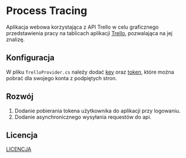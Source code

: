 # Process Tracing

Aplikacja webowa korzystająca z API Trello w celu graficznego przedstawienia pracy na tablicach aplikacji [Trello](https://trello.com), pozwalająca na jej znalizę.

Konfiguracja
-----------

W pliku `TrelloProvider.cs` należy dodać [key](https://trello.com/app-key) oraz [token](https://trello.com/1/authorize?expiration=never&scope=read,write,account&response_type=token&name=Server%20Token&key=0a9c02bbe066e66428ef7d8689020999), które można pobrać dla swojego konta z podpiętych stron.

Rozwój
-----------
  1. Dodanie pobierania tokena użytkownika do aplikacji przy logowaniu.
  2. Dodanie asynchronicznego wysyłania requestów do api.

Licencja
-----------
[LICENCJA](LICENSE)
